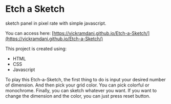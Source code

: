 # Etch a Sketch

sketch panel in pixel rate with simple javascript.

You can access here:
[https://vickramdani.github.io/Etch-a-Sketch/](https://vickramdani.github.io/Etch-a-Sketch/)

This project is created using:
* HTML
* CSS
* Javascript


To play this Etch-a-Sketch, the first thing to do is input your desired number of dimension. And then pick your grid color. You can pick colorful or monochrome. Finally, you can sketch whatever you want. If you want to change the dimension and the color, you can just press reset button.
